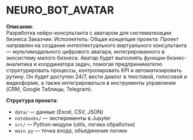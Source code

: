 # NEURO_BOT_AVATAR

**Описание**:  
Разработка нейро-консультанта с аватаром для систематизации бизнеса
Заказчик: 
Исполнитель: 
Общая концепция проекта:
Проект направлен на создание интеллектуального виртуального консультанта — мультимодального цифрового аватара, интегрированного в экосистему малого бизнеса. Аватар будет выполнять функции бизнес-аналитика и координатора задач, помогая предпринимателю структурировать процессы, контролировать KPI и автоматизировать рутину. Он будет доступен 24/7, вести диалог в текстовой, голосовой и видеоформе, а также интегрироваться в инструменты управления (CRM, Google Таблицы, Telegram).


**Структура проекта**:
- `data/` — данные (Excel, CSV, JSON)
- `notebooks/` — эксперименты в Jupyter
- `src/` — Python-модули (utils, логика обработки)
- `main.py` — точка входа, объединение логики